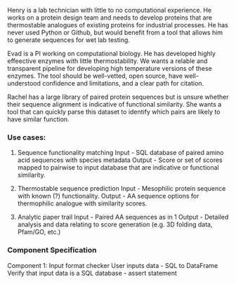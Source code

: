 Henry is a lab technician with little to no computational experience. He works on a protein design team and needs to develop proteins that are thermostable analogues of existing proteins for industrial processes. He has never used Python or Github, but would benefit from a tool that allows him to generate sequences for wet lab testing. 

Evad is a PI working on computational biology. He has developed highly effeective enzymes with little thermostability. We wants a relable and transparent pipeline for developing high temperature versions of these enzymes. The tool should be well-vetted, open source, have well-understood confidence and limitations, and a clear path for citation.

Rachel has a large library of paired protein sequences but is unsure whether their sequence alignment is indicative of functional similarity. She wants a tool that can quickly parse this dataset to identify which pairs are likely to have similar function.


### Use cases:
1. Sequence functionality matching
Input - SQL database of paired amino acid sequences with species metadata
Output - Score or set of scores mapped to pairwise to input database that are indicative or functional similarity.

2. Thermostable sequence prediction
Input - Mesophilic protein sequence with known (?) functionality.
Output - AA sequence options for thermophilic analogue with similarity scores.

3. Analytic paper trail
Input - Paired AA sequences as in 1
Output - Detailed analysis and data relating to score generation (e.g. 3D folding data, Pfam/GO, etc.)


### Component Specification
Component 1: Input format checker
User inputs data - SQL to DataFrame
Verify that input data is a SQL database - assert statement 
